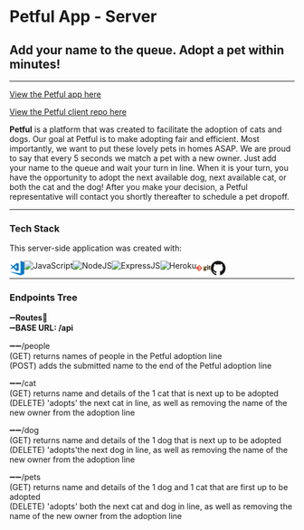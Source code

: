 # Petful App - Server

## Add your name to the queue. Adopt a pet within minutes!

---

[View the Petful app here](https://petful-client-nu-taupe.vercel.app)

[View the Petful client repo here](https://github.com/sean21johnson/petful-client)

**Petful** is a platform that was created to facilitate the adoption of cats and dogs. Our goal at Petful is to make adopting fair and efficient. Most importantly, we want to put these lovely
pets in homes ASAP. We are proud to say that every 5 seconds we match a pet with a new owner. Just add your name to the queue and wait your turn in line. When it is your turn, you have the opportunity to adopt the next available dog, next available cat, or both the cat and the dog! After you make your decision, a Petful representative will contact you shortly thereafter to schedule a pet dropoff.

---

### Tech Stack

This server-side application was created with:

<img align="left" alt="Visual Studio Code" width="26px" src="https://raw.githubusercontent.com/github/explore/80688e429a7d4ef2fca1e82350fe8e3517d3494d/topics/visual-studio-code/visual-studio-code.png" />
<img align="left" alt="JavaScript" src="https://img.shields.io/badge/JavaScript-F7DF1E?style=for-the-badge&logo=javascript&logoColor=black" />
<img align="left" alt="NodeJS" src="https://img.shields.io/badge/Node.js-43853D?style=for-the-badge&logo=node.js&logoColor=white" />
<img align="left" alt="ExpressJS" src="https://img.shields.io/badge/Express.js-404D59?style=for-the-badge" />
<img align="left" alt="Heroku" src="https://img.shields.io/badge/Heroku-430098?style=for-the-badge&logo=heroku&logoColor=white" />
<img align="left" alt="Git" width="26px" src="https://raw.githubusercontent.com/github/explore/80688e429a7d4ef2fca1e82350fe8e3517d3494d/topics/git/git.png" />
<img align="left" alt="GitHub" width="26px" src="https://raw.githubusercontent.com/github/explore/78df643247d429f6cc873026c0622819ad797942/topics/github/github.png" />

<br/>

---  

### Endpoints Tree

➖**Routes🔻**  
➖**BASE URL: /api**

➖➖/people  
(GET) returns names of people in the Petful adoption line  
(POST) adds the submitted name to the end of the Petful adoption line

➖➖/cat  
(GET) returns name and details of the 1 cat that is next up to be adopted  
(DELETE) 'adopts' the next cat in line, as well as removing the name of the new owner from the adoption line

➖➖/dog  
(GET) returns name and details of the 1 dog that is next up to be adopted  
(DELETE) 'adopts'the next dog in line, as well as removing the name of the new owner from the adoption line

➖➖/pets  
(GET) returns name and details of the 1 dog and 1 cat that are first up to be adopted  
(DELETE) 'adopts' both the next cat and dog in line, as well as removing the name of the new owner from the adoption line
